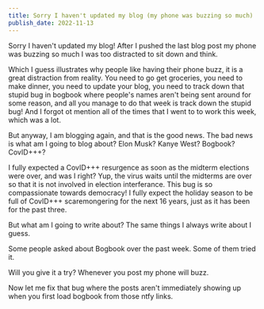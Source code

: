 ```yaml
---
title: Sorry I haven't updated my blog (my phone was buzzing so much)
publish_date: 2022-11-13
---
```


Sorry I haven't updated my blog! After I pushed the last blog post my phone was buzzing so much I was too distracted to sit down and think.

Which I guess illustrates why people like having their phone buzz, it is a great distraction from reality. You need to go get groceries, you need to make dinner, you need to update your blog, you need to track down that stupid bug in bogbook where people's names aren't being sent around for some reason, and all you manage to do that week is track down the stupid bug! And I forgot ot mention all of the times that I went to to work this week, which was a lot.

But anyway, I am blogging again, and that is the good news. The bad news is what am I going to blog about? Elon Musk? Kanye West? Bogbook? CovID+++?

I fully expected a CovID+++ resurgence as soon as the midterm elections were over, and was I right? Yup, the virus waits until the midterms are over so that it is not involved in election interferance. This bug is so compassionate towards democracy! I fully expect the holiday season to be full of CovID+++ scaremongering for the next 16 years, just as it has been for the past three.

But what am I going to write about? The same things I always write about I guess.

Some people asked about Bogbook over the past week. Some of them tried it. 

Will you give it a try? Whenever you post my phone will buzz.

Now let me fix that bug where the posts aren't immediately showing up when you first load bogbook from those ntfy links. 

